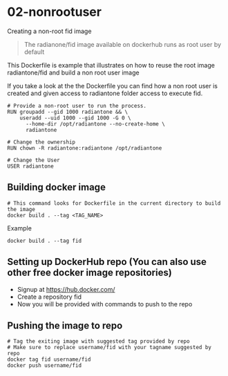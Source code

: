 # 02-nonrootuser
Creating a non-root fid image

> The radianone/fid image available on dockerhub runs as root user by default

This Dockerfile is example that illustrates on how to reuse the root image radiantone/fid and build a non root user image

If you take a look at the the Dockerfile you can find how a non root user is created and given access to radiantone folder access to execute fid.
```
# Provide a non-root user to run the process.
RUN groupadd --gid 1000 radiantone && \
    useradd --uid 1000 --gid 1000 -G 0 \
      --home-dir /opt/radiantone --no-create-home \
      radiantone

# Change the ownership
RUN chown -R radiantone:radiantone /opt/radiantone

# Change the User
USER radiantone
```

## Building docker image
```
# This command looks for Dockerfile in the current directory to build the image
docker build . --tag <TAG_NAME>
```
Example
```
docker build . --tag fid
```
## Setting up DockerHub repo (You can also use other free docker image repositories)
- Signup at https://hub.docker.com/
- Create a repository fid
- Now you will be provided with commands to push to the repo

## Pushing the image to repo
```
# Tag the exiting image with suggested tag provided by repo
# Make sure to replace username/fid with your tagname suggested by repo
docker tag fid username/fid
docker push username/fid
```




